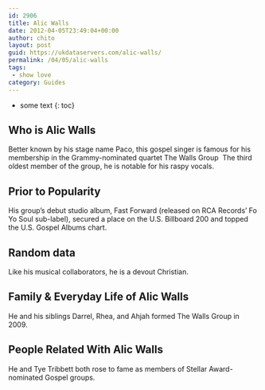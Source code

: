 ```yaml
---
id: 2906
title: Alic Walls
date: 2012-04-05T23:49:04+00:00
author: chito
layout: post
guid: https://ukdataservers.com/alic-walls/
permalink: /04/05/alic-walls
tags:
 - show love
category: Guides
---
```


* some text
{: toc}


## Who is  Alic Walls
                  
                  
                  
Better known by his stage name Paco, this gospel singer is famous for his membership in the Grammy-nominated quartet The Walls Group  The third oldest member of the group, he is notable for his raspy vocals.
                  
                
                
                
## Prior to Popularity 
                  
                  
                  
His group&#8217;s debut studio album, Fast Forward (released on RCA Records&#8217; Fo Yo Soul sub-label), secured a place on the U.S. Billboard 200 and topped the U.S. Gospel Albums chart.
                  
                
                
                
## Random data 
                  
                  
                  
Like his musical collaborators, he is a devout Christian.
                  
                
                
                
## Family & Everyday Life of Alic Walls
                  
                  
                  
He and his siblings Darrel, Rhea, and Ahjah formed The Walls Group in 2009.
                  
                
                
                
## People Related With  Alic Walls
                  
                  
                  
He and Tye Tribbett both rose to fame as members of Stellar Award-nominated Gospel groups.
                  
                
              
            
          
          
          
    
    
  
